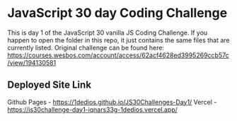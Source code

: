 <h1>JavaScript 30 day Coding Challenge</h1>



This is day 1 of the JavaScript 30 vanilla JS Coding Challenge. 
If you happen to open the folder in this repo, it just contains the same files that are currently listed. Original challenge can be found here: https://courses.wesbos.com/account/access/62acf4628ed3995269ccb57c/view/194130581



<h2> Deployed Site Link </h2>

Github Pages - https://1dedios.github.io/JS30Challenges-Day1/
Vercel - https://js30challenge-day1-iqnars33g-1dedios.vercel.app/